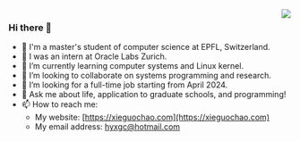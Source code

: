 <img align="right" src="https://github-readme-stats.vercel.app/api?username=XieGuochao&hide_title=true&show_icons=true&hide_border=true&theme=radical" />

### Hi there 👋

- 🏫 I'm a master's student of computer science at EPFL, Switzerland.
- 🔭 I was an intern at Oracle Labs Zurich.
- 🌱 I’m currently learning computer systems and Linux kernel.
- 👯 I’m looking to collaborate on systems programming and research.
- 🤔 I’m looking for a full-time job starting from April 2024.
- 💬 Ask me about life, application to graduate schools, and programming!
- 📫 How to reach me:
  - My website: [https://xieguochao.com](https://xieguochao.com)
  - My email address: [hyxgc@hotmail.com](mailto://hyxgc@hotmail.com)

<!--
**XieGuochao/XieGuochao** is a ✨ _special_ ✨ repository because its `README.md` (this file) appears on your GitHub profile.

Here are some ideas to get you started:

- 🔭 I’m currently working on ...
- 🌱 I’m currently learning ...
- 👯 I’m looking to collaborate on ...
- 🤔 I’m looking for help with ...
- 💬 Ask me about ...
- 📫 How to reach me: ...
- 😄 Pronouns: ...
- ⚡ Fun fact: ...
-->
